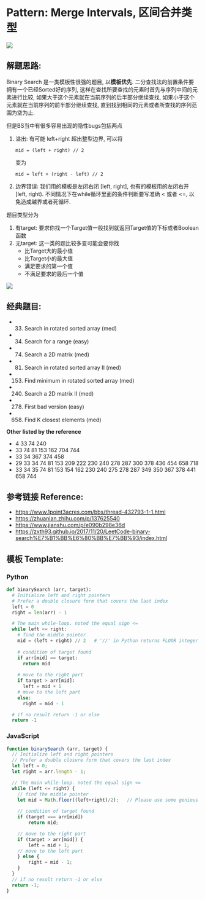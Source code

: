 # Pattern: Merge Intervals, 区间合并类型

<img src="https://pic4.zhimg.com/80/v2-29f25eef886240f3ed3767039fb8f1db_720w.jpg?source=1940ef5c" />

## **解题思路:**

Binary Search 是一类模板性很强的题目, 以**模板优先**. 二分查找法的前置条件要拥有一个已经Sorted好的序列, 这样在查找所要查找的元素时首先与序列中间的元素进行比较, 如果大于这个元素就在当前序列的后半部分继续查找, 如果小于这个元素就在当前序列的前半部分继续查找, 直到找到相同的元素或者所查找的序列范围为空为止.

但是BS当中有很多容易出现的隐性bugs包括两点
1. 溢出: 有可能 left+right 超出整型边界, 可以将
    ```
    mid = (left + right) // 2
    ```
    变为
    ```
    mid = left + (right - left) // 2
    ```
2. 边界错误: 我们用的模板是左闭右闭 [left, right], 也有的模板用的左闭右开 [left, right). 不同情况下在while循环里面的条件判断要写准确 < 或者 <=, 以免造成越界或者死循环.

题目类型分为
1. 有target: 要求你找一个Target值一般找到就返回Target值的下标或者Boolean函数
2. 无target: 这一类的题比较多变可能会要你找
   - 比Target大的最小值
   - 比Target小的最大值
   - 满足要求的第一个值
   - 不满足要求的最后一个值
<img src="https://raw.githubusercontent.com/yuzhoujr/leetcode/master/img/binary_search.png" />

## **经典题目:**

- 33. Search in rotated sorted array (med)
- 34. Search for a range (easy)
- 74. Search a 2D matrix (med)
- 81. Search in rotated sorted array II (med)
- 153. Find minimum in rotated sorted array (med)
- 240. Search a 2D matrix II (med)
- 278. First bad version (easy)
- 658. Find K closest elements (med)

**Other listed by the reference**

- 4 33 74 240
- 33 74 81 153 162 704 744
- 33 34 367 374 458
- 29 33 34 74 81 153 209 222 230 240 278 287 300 378 436 454 658 718
- 33 34 35 74 81 153 154 162 230 240 275 278 287 349 350 367 378 441 658 744

## **参考链接 Reference:**

- https://www.1point3acres.com/bbs/thread-432793-1-1.html
- https://zhuanlan.zhihu.com/p/137625540
- https://www.jianshu.com/p/e090b298e36d
- https://zxth93.github.io/2017/11/20/LeetCode-binary-search%E7%B1%BB%E6%80%BB%E7%BB%93/index.html 

## **模板 Template:**
### **Python**
```py
def binarySearch (arr, target):
  # Initialize left and right pointers
  # Prefer a double closure form that covers the last index 
  left = 0
  right = len(arr) - 1

  # The main while-loop. noted the equal sign <=
  while left <= right:
    # find the middle pointer
    mid = (left + right) // 2   # '//' in Python returns FLOOR integer after division
    
    # condition of target found
    if arr[mid] == target: 
      return mid
    
    # move to the right part
    if target > arr[mid]:
      left = mid + 1
    # move to the left part  
    else: 
      right = mid - 1

  # if no result return -1 or else
  return -1
```

### **JavaScript**
```js
function binarySearch (arr, target) {
  // Initialize left and right pointers
  // Prefer a double closure form that covers the last index 
  let left = 0;
  let right = arr.length - 1;

  // The main while-loop. noted the equal sign <=
  while (left <= right) {
    // find the middle pointer
    let mid = Math.floor((left+right)/2);   // Please use some genious way in JS 
    
    // condition of target found
    if (target === arr[mid])
        return mid;

    // move to the right part
    if (target > arr[mid]) {
        left = mid + 1;
    // move to the left part      
    } else {
        right = mid - 1;
    }        
  }
  // if no result return -1 or else
  return -1;
}
```